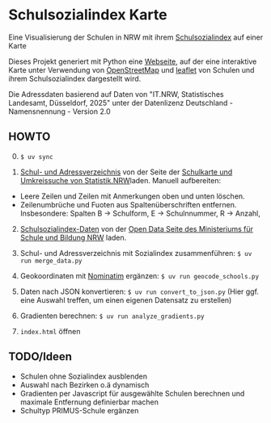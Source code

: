 # Schulsozialindex Karte

Eine Visualisierung der Schulen in NRW mit ihrem [Schulsozialindex](https://www.schulministerium.nrw/schulsozialindex) auf einer Karte

Dieses Projekt generiert mit Python eine [Webseite](https://homlador.github.io/schulsozialindex-karte/), auf der eine interaktive Karte unter Verwendung von [OpenStreetMap](https://www.openstreetmap.org) und [leaflet](https://leafletjs.com/) von Schulen und ihrem Schulsozialindex dargestellt wird.

Die Adressdaten basierend auf Daten von "IT.NRW, Statistisches Landesamt, Düsseldorf, 2025" unter der Datenlizenz Deutschland - Namensnennung - Version 2.0 

## HOWTO

0. `$ uv sync`

1. [Schul- und Adressverzeichnis](https://statistik.nrw/sites/default/files/2025-03/AS_BS_Verzeichnis_2024_25_%28gerundet%29_0.xlsx) von der Seite der [Schulkarte und Umkreissuche von Statistik.NRW](https://statistik.nrw/service/veroeffentlichungen/schulen-in-nordrhein-westfalen-und-ihre-erreichbarkeiten/schulkarte-und-umkreissuche)laden.
Manuell aufbereiten:
* Leere Zeilen und Zeilen mit Anmerkungen oben und unten löschen.
* Zeilenumbrüche und Fuoten aus Spaltenüberschriften entfernen. Insbesondere: Spalten B -> Schulform, E -> Schulnnummer, R -> Anzahl, 

2. [Schulsozialindex-Daten](https://www.schulministerium.nrw/system/files/media/document/file/schulliste_sj_25_26_open_data.csv) von der [Open Data Seite des Ministeriums für Schule und Bildung NRW](https://www.schulministerium.nrw/open-data) laden.

3. Schul- und Adressverzeichnis mit Sozialindex zusammenführen: `$ uv run merge_data.py`

3. Geokoordinaten mit [Nominatim](https://nominatim.org/) ergänzen: `$ uv run geocode_schools.py`

4. Daten nach JSON konvertieren: `$ uv run convert_to_json.py`
(Hier ggf. eine Auswahl treffen, um einen eigenen Datensatz zu erstellen)

5. Gradienten berechnen: `$ uv run analyze_gradients.py`

5. `index.html` öffnen

## TODO/Ideen

* Schulen ohne Sozialindex ausblenden
* Auswahl nach Bezirken o.ä dynamisch
* Gradienten per Javascript für ausgewählte Schulen berechnen und maximale Entfernung definierbar machen
* Schultyp PRIMUS-Schule ergänzen